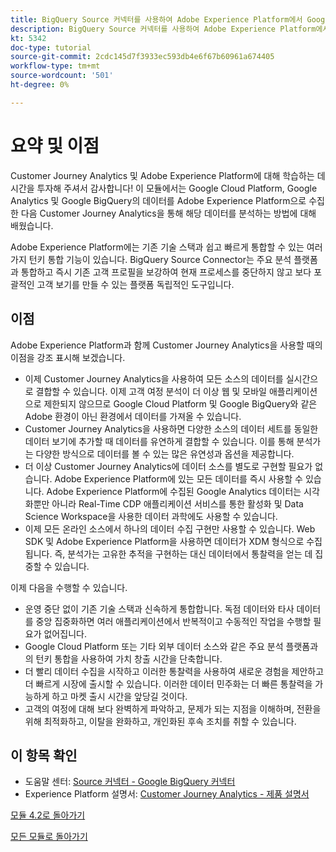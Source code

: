 ```yaml
---
title: BigQuery Source 커넥터를 사용하여 Adobe Experience Platform에서 Google Analytics 데이터 수집 및 분석 - 요약
description: BigQuery Source 커넥터를 사용하여 Adobe Experience Platform에서 Google Analytics 데이터 수집 및 분석 - 요약
kt: 5342
doc-type: tutorial
source-git-commit: 2cdc145d7f3933ec593db4e6f67b60961a674405
workflow-type: tm+mt
source-wordcount: '501'
ht-degree: 0%

---
```


# 요약 및 이점

Customer Journey Analytics 및 Adobe Experience Platform에 대해 학습하는 데 시간을 투자해 주셔서 감사합니다!
이 모듈에서는 Google Cloud Platform, Google Analytics 및 Google BigQuery의 데이터를 Adobe Experience Platform으로 수집한 다음 Customer Journey Analytics을 통해 해당 데이터를 분석하는 방법에 대해 배웠습니다.

Adobe Experience Platform에는 기존 기술 스택과 쉽고 빠르게 통합할 수 있는 여러 가지 턴키 통합 기능이 있습니다. BigQuery Source Connector는 주요 분석 플랫폼과 통합하고 즉시 기존 고객 프로필을 보강하여 현재 프로세스를 중단하지 않고 보다 포괄적인 고객 보기를 만들 수 있는 플랫폼 독립적인 도구입니다.

## 이점

Adobe Experience Platform과 함께 Customer Journey Analytics을 사용할 때의 이점을 강조 표시해 보겠습니다.

- 이제 Customer Journey Analytics을 사용하여 모든 소스의 데이터를 실시간으로 결합할 수 있습니다. 이제 고객 여정 분석이 더 이상 웹 및 모바일 애플리케이션으로 제한되지 않으므로 Google Cloud Platform 및 Google BigQuery와 같은 Adobe 환경이 아닌 환경에서 데이터를 가져올 수 있습니다.
- Customer Journey Analytics을 사용하면 다양한 소스의 데이터 세트를 동일한 데이터 보기에 추가할 때 데이터를 유연하게 결합할 수 있습니다. 이를 통해 분석가는 다양한 방식으로 데이터를 볼 수 있는 많은 유연성과 옵션을 제공합니다.
- 더 이상 Customer Journey Analytics에 데이터 소스를 별도로 구현할 필요가 없습니다. Adobe Experience Platform에 있는 모든 데이터를 즉시 사용할 수 있습니다. Adobe Experience Platform에 수집된 Google Analytics 데이터는 시각화뿐만 아니라 Real-Time CDP 애플리케이션 서비스를 통한 활성화 및 Data Science Workspace을 사용한 데이터 과학에도 사용할 수 있습니다.
- 이제 모든 온라인 소스에서 하나의 데이터 수집 구현만 사용할 수 있습니다. Web SDK 및 Adobe Experience Platform을 사용하면 데이터가 XDM 형식으로 수집됩니다. 즉, 분석가는 고유한 추적을 구현하는 대신 데이터에서 통찰력을 얻는 데 집중할 수 있습니다.

이제 다음을 수행할 수 있습니다.

- 운영 중단 없이 기존 기술 스택과 신속하게 통합합니다. 독점 데이터와 타사 데이터를 중앙 집중화하면 여러 애플리케이션에서 반복적이고 수동적인 작업을 수행할 필요가 없어집니다.
- Google Cloud Platform 또는 기타 외부 데이터 소스와 같은 주요 분석 플랫폼과의 턴키 통합을 사용하여 가치 창출 시간을 단축합니다.
- 더 빨리 데이터 수집을 시작하고 이러한 통찰력을 사용하여 새로운 경험을 제안하고 더 빠르게 시장에 출시할 수 있습니다. 이러한 데이터 민주화는 더 빠른 통찰력을 가능하게 하고 마켓 출시 시간을 앞당길 것이다.
- 고객의 여정에 대해 보다 완벽하게 파악하고, 문제가 되는 지점을 이해하며, 전환을 위해 최적화하고, 이탈을 완화하고, 개인화된 후속 조치를 취할 수 있습니다.

## 이 항목 확인

- 도움말 센터: [Source 커넥터 - Google BigQuery 커넥터](https://experienceleague.adobe.com/docs/experience-platform/sources/connectors/databases/bigquery.html)
- Experience Platform 설명서: [Customer Journey Analytics - 제품 설명서](https://experienceleague.adobe.com/docs/analytics-platform/using/cja-landing.html)

[모듈 4.2로 돌아가기](./customer-journey-analytics-bigquery-gcp.md)

[모든 모듈로 돌아가기](./../../../overview.md)
